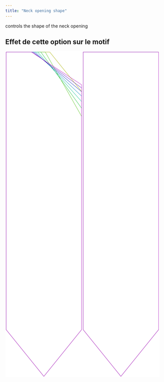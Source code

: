 ```yaml
---
title: "Neck opening shape"
---
```


controls the shape of the neck opening

## Effet de cette option sur le motif

![Cette image montre l'effet de cette option en superposant plusieurs variantes qui ont une valeur différente pour cette option](walburga_neckoratio_sample.svg "Effet de cette option sur le modèle")
